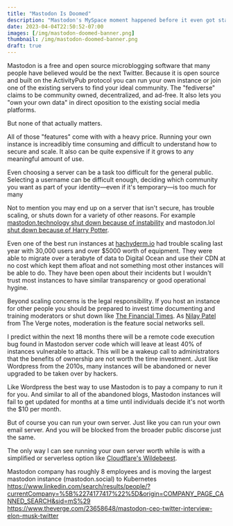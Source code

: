 ```yaml
---
title: "Mastodon Is Doomed"
description: "Mastodon's MySpace moment happened before it even got started"
date: 2023-04-04T22:50:52-07:00
images: [/img/mastodon-doomed-banner.png]
thumbnail: /img/mastodon-doomed-banner.png
draft: true
---
```


Mastodon is a free and open source microblogging software that many people have believed would be the next Twitter.
Because it is open source and built on the ActivityPub protocol you can run your own instance or join one of the existing servers to find your ideal community.
The "fediverse" claims to be community owned, decentralized, and ad-free.
It also lets you "own your own data" in direct oposition to the existing social media platforms.

But none of that actually matters.

All of those "features" come with with a heavy price.
Running your own instance is increadibly time consuming and difficult to understand how to secure and scale.
It also can be quite expensive if it grows to any meaningful amount of use.

Even choosing a server can be a task too difficult for the general public.
Selecting a username can be difficult enough, deciding which community you want as part of your identity—even if it's temporary—is too much for many

Not to mention you may end up on a server that isn't secure, has trouble scaling, or shuts down for a variety of other reasons.
For example [mastodon.technology shut down because of instability](https://ashfurrow.com/blog/mastodon-technology-shutdown/) and mastodon.lol [shut down because of Harry Potter](https://mastodon.lol/@nathan/109836633022272265).

Even one of the best run instances at [hachyderm.io](https://community.hachyderm.io/blog/2022/12/03/leaving-the-basement/) had trouble scaling last year with 30,000 users and over $5000 worth of equipment.
They were able to migrate over a terabyte of data to Digital Ocean and use their CDN at no cost which kept them afloat and not something most other instances will be able to do.
They have been open about their incidents but I wouldn't trust most instances to have similar transparency or good operational hygine.

Beyond scaling concerns is the legal responsibility.
If you host an instance for other people you should be prepared to invest time documenting and training moderators or shut down like [The Financial Times](https://www.techdirt.com/2023/02/01/financial-times-sets-up-mastodon-server-realizes-laws-exist-which-it-was-already-subject-to-pulls-down-mastodon-server/).
As [Nilay Patel](https://www.theverge.com/authors/nilay-patel) from The Verge notes, moderation is the feature social networks sell.

I predict within the next 18 months there will be a remote code execution bug found in Mastodon server code which will leave at least 40% of instances vulnerable to attack.
This will be a wakeup call to administrators that the benefits of ownership are not worth the time investment.
Just like Wordpress from the 2010s, many instances will be abandoned or never upgraded to be taken over by hackers.

Like Wordpress the best way to use Mastodon is to pay a company to run it for you.
And similar to all of the abandoned blogs, Mastodon instances will fail to get updated for months at a time until individuals decide it's not worth the $10 per month.

But of course you can run your own server.
Just like you can run your own email server.
And you will be blocked from the broader public discorse just the same.

The only way I can see running your own server worth while is with a simplified or serverless option like [Cloudflare's Wildebeest](https://github.com/cloudflare/wildebeest).

Mastodon company has roughly 8 employees and is moving the largest mastodon instance (mastodon.social) to Kubernetes https://www.linkedin.com/search/results/people/?currentCompany=%5B%2274177417%22%5D&origin=COMPANY_PAGE_CANNED_SEARCH&sid=mS%29
https://www.theverge.com/23658648/mastodon-ceo-twitter-interview-elon-musk-twitter

